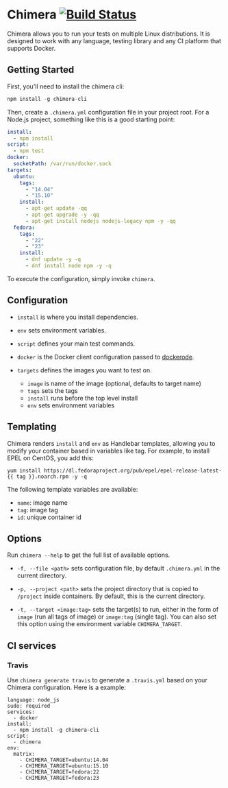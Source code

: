 # Chimera [![Build Status](https://travis-ci.org/jgillich/chimera.svg)](https://travis-ci.org/jgillich/chimera)

Chimera allows you to run your tests on multiple Linux distributions. It is designed
to work with any language, testing library and any CI platform that supports Docker.

## Getting Started

First, you'll need to install the chimera cli:

```javascript
npm install -g chimera-cli
```

Then, create a `.chimera.yml` configuration file in your project root. For a
Node.js project, something like this is a good starting point:

```yaml
install:
  - npm install
script:
  - npm test
docker:
  socketPath: /var/run/docker.sock
targets:
  ubuntu:
    tags:
      - "14.04"
      - "15.10"
    install:
      - apt-get update -qq
      - apt-get upgrade -y -qq
      - apt-get install nodejs nodejs-legacy npm -y -qq
  fedora:
    tags:
      - "22"
      - "23"
    install:
      - dnf update -y -q
      - dnf install node npm -y -q
```

To execute the configuration, simply invoke `chimera`.

## Configuration

* `install` is where you install dependencies.

* `env` sets environment variables.

* `script` defines your main test commands.

* `docker` is the Docker client configuration passed to [dockerode](https://github.com/apocas/dockerode).

* `targets` defines the images you want to test on.

    * `image` is name of the image (optional, defaults to target name)
    * `tags` sets the tags
    * `install` runs before the top level install
    * `env` sets environment variables

## Templating

Chimera renders `install` and `env` as Handlebar templates, allowing you to
modify your container based in variables like tag. For example, to install EPEL
on CentOS, you add this:

```
yum install https://dl.fedoraproject.org/pub/epel/epel-release-latest-{{ tag }}.noarch.rpm -y -q
```

The following template variables are available:

* `name`: image name
* `tag`: image tag
* `id`: unique container id

## Options

Run `chimera --help` to get the full list of available options.

* `-f, --file <path>` sets configuration file, by default `.chimera.yml` in the current directory.

* `-p, --project <path>` sets the project directory that is copied to `/project` inside containers.
  By default, this is the current directory.

* `-t, --target <image:tag>` sets the target(s) to run, either in the form of `image`
  (run all tags  of image) or `image:tag` (single tag). You can also set this
  option using the environment variable `CHIMERA_TARGET`.

## CI services

### Travis
Use `chimera generate travis` to generate a `.travis.yml` based on your Chimera
configuration. Here is a example:
```
language: node_js
sudo: required
services:
  - docker
install:
  - npm install -g chimera-cli
script:
  - chimera
env:
  matrix:
    - CHIMERA_TARGET=ubuntu:14.04
    - CHIMERA_TARGET=ubuntu:15.10
    - CHIMERA_TARGET=fedora:22
    - CHIMERA_TARGET=fedora:23
```
